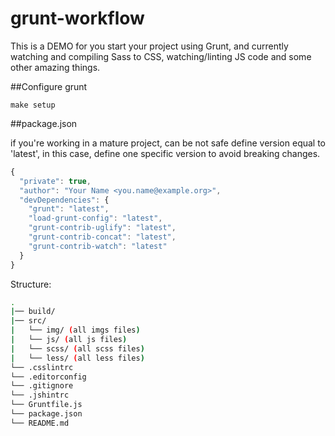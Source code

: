 grunt-workflow
==============
This is a DEMO for you start your project using Grunt, and currently watching and compiling Sass to CSS, watching/linting JS code and some other amazing things.


##Configure grunt

`make setup`

##package.json

if you're working in a mature project, can be not safe define version equal to 'latest', in this case, define one specific version to avoid breaking changes.

```javascript
{
  "private": true,
  "author": "Your Name <you.name@example.org>",
  "devDependencies": {
    "grunt": "latest",
    "load-grunt-config": "latest",
    "grunt-contrib-uglify": "latest",
    "grunt-contrib-concat": "latest",
    "grunt-contrib-watch": "latest"
  }
}
```

Structure:

```bash
.
|── build/
|── src/
|   └── img/ (all imgs files)
|   └── js/ (all js files)
|   └── scss/ (all scss files)
|   └── less/ (all less files)
└── .csslintrc
└── .editorconfig
└── .gitignore
└── .jshintrc
└── Gruntfile.js
└── package.json
└── README.md
```
